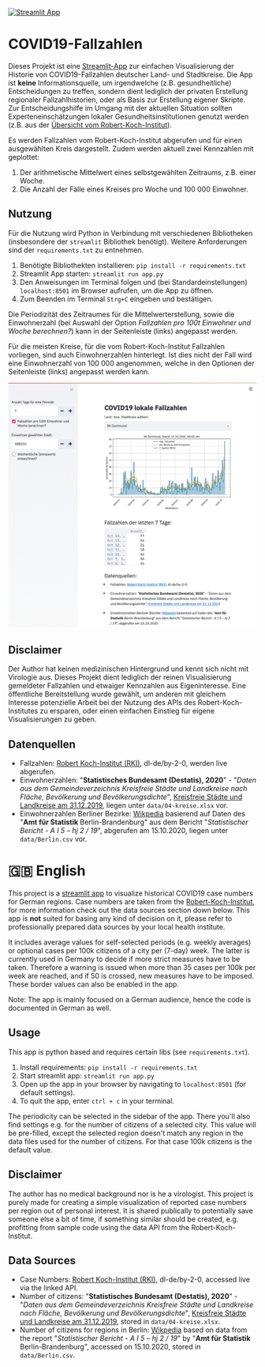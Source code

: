 [![Streamlit App](https://static.streamlit.io/badges/streamlit_badge_black_white.svg)](https://share.streamlit.io/wortpixel/covid19-fallzahlen-dashboard/main/app.py)

# COVID19-Fallzahlen
Dieses Projekt ist eine [Streamlit-App](https://www.streamlit.io) zur einfachen Visualisierung der Historie von COVID19-Fallzahlen deutscher Land- und Stadtkreise. Die App ist **keine** Informationsquelle, um irgendwelche (z.B. gesundheitliche) Entscheidungen zu treffen, sondern dient lediglich der privaten Erstellung regionaler Fallzahlhistorien, oder als Basis zur Erstellung eigener Skripte. Zur Entscheidungshilfe im Umgang mit der aktuellen Situation sollten Experteneinschätzungen lokaler Gesundheitsinstitutionen genutzt werden (z.B. aus der [Übersicht vom Robert-Koch-Institut](https://www.rki.de/DE/Content/InfAZ/N/Neuartiges_Coronavirus/nCoV.html)).

Es werden Fallzahlen vom Robert-Koch-Institut abgerufen und für einen ausgewählten Kreis dargestellt. Zudem werden aktuell zwei Kennzahlen mit geplottet:
1. Der arithmetische Mittelwert eines selbstgewählten Zeitraums, z.B. einer Woche.
2. Die Anzahl der Fälle eines Kreises pro Woche und 100 000 Einwohner.

## Nutzung

Für die Nutzung wird Python in Verbindung mit verschiedenen Bibliotheken (insbesondere der `streamlit` Bibliothek benötigt). Weitere Anforderungen sind der `requirements.txt` zu entnehmen.

1. Benötigte Bibliothekten installieren: `pip install -r requirements.txt`
2. Streamlit App starten: `streamlit run app.py`
3. Den Anweisungen im Terminal folgen und (bei Standardeinstellungen) `localhost:8501` im Browser aufrufen, um die App zu öffnen.
4. Zum Beenden im Terminal `Strg+C` eingeben und bestätigen.

Die Periodizität des Zeitraumes für die Mittelwerterstellung, sowie die Einwohnerzahl (bei Auswahl der Option *Fallzahlen pro 100t Einwohner und Woche berechnen?*) kann in der Seitenleiste (links) angepasst werden.

Für die meisten Kreise, für die vom Robert-Koch-Institut Fallzahlen vorliegen, sind auch Einwohnerzahlen hinterlegt. Ist dies nicht der Fall wird eine Einwohnerzahl von 100 000 angenommen, welche in den Optionen der Seitenleiste (links) angepasst werden kann.

![Screenshot der Streamlit App](img/screenshot01.png)

## Disclaimer

Der Author hat keinen medizinischen Hintergrund und kennt sich nicht mit Virologie aus. Dieses Projekt dient lediglich der reinen Visualisierung gemeldeter Fallzahlen und etwaiger Kennzahlen aus Eigeninteresse. Eine öffentliche Bereitstellung wurde gewählt, um anderen mit gleichem Interesse potenzielle Arbeit bei der Nutzung des APIs des Robert-Koch-Institutes zu ersparen, oder einen einfachen Einstieg für eigene Visualisierungen zu geben.

## Datenquellen

- Fallzahlen: [Robert Koch-Institut (RKI)](https://npgeo-corona-npgeo-de.hub.arcgis.com/datasets/dd4580c810204019a7b8eb3e0b329dd6_0/data), dl-de/by-2-0, werden live abgerufen.
- Einwohnerzahlen: "**Statistisches Bundesamt (Destatis), 2020**" - "*Daten aus dem Gemeindeverzeichnis Kreisfreie Städte und Landkreise nach Fläche, Bevölkerung und Bevölkerungsdichte*", [Kreisfreie Städte und Landkreise am 31.12.2019](https://www.destatis.de/DE/Themen/Laender-Regionen/Regionales/Gemeindeverzeichnis/Administrativ/04-kreise.html), liegen unter `data/04-kreise.xlsx` vor.
- Einwohnerzahlen Berliner Bezirke: [Wikpedia](https://de.wikipedia.org/wiki/Berlin#Stadtgliederung) basierend auf Daten des "**Amt für Statistik** Berlin-Brandenburg" aus dem Bericht "*Statistischer Bericht - A I 5 – hj 2 / 19*", abgerufen am 15.10.2020, liegen unter `data/Berlin.csv` vor.

# 🇬🇧 English
This project is a [streamlit app](https://www.streamlit.io) to visualize historical COVID19 case numbers for German regions. Case numbers are taken from the [Robert-Koch-Institut](), for more information check out the data sources section down below. This app is **not** suited for basing any kind of decision on it, please refer to professionally prepared data sources by your local health institute.

It includes average values for self-selected periods (e.g. weekly averages) or optional cases per 100k citizens of a city per (7-day) week. The latter is currently used in Germany to decide if more strict measures have to be taken. Therefore a warning is issued when more than 35 cases per 100k per week are reached, and if 50 is crossed, new measures have to be imposed. These border values can also be enabled in the app.

Note: The app is mainly focused on a German audience, hence the code is documented in German as well.

## Usage
This app is python based and requires certain libs (see `requirements.txt`).

1. Install requirements: `pip install -r requirements.txt`
2. Start streamlit app: `streamlit run app.py`
3. Open up the app in your browser by navigating to `localhost:8501` (for default settings).
4. To quit the app, enter `ctrl + c` in your terminal.

The periodicity can be selected in the sidebar of the app. There you'll also find settings e.g. for the number of citizens of a selected city. This value will be pre-filled, except the selected region doesn't match any region in the data files used for the number of citizens. For that case 100k citizens is the default value.

## Disclaimer
The author has no medical background nor is he a virologist. This project is purely made for creating a simple visualization of reported case numbers per region out of personal interest. It is shared publically to potentially save someone else a bit of time, if something similar should be created, e.g. profitting from sample code using the data API from the Robert-Koch-Institut.

## Data Sources

- Case Numbers: [Robert Koch-Institut (RKI)](https://npgeo-corona-npgeo-de.hub.arcgis.com/datasets/dd4580c810204019a7b8eb3e0b329dd6_0/data), dl-de/by-2-0, accessed live via the linked API.
- Number of citizens: "**Statistisches Bundesamt (Destatis), 2020**" - "*Daten aus dem Gemeindeverzeichnis Kreisfreie Städte und Landkreise nach Fläche, Bevölkerung und Bevölkerungsdichte*", [Kreisfreie Städte und Landkreise am 31.12.2019](https://www.destatis.de/DE/Themen/Laender-Regionen/Regionales/Gemeindeverzeichnis/Administrativ/04-kreise.html), stored in `data/04-kreise.xlsx`.
- Number of citizens for regions in Berlin: [Wikpedia](https://de.wikipedia.org/wiki/Berlin#Stadtgliederung) based on data from the report "*Statistischer Bericht - A I 5 – hj 2 / 19*" by "**Amt für Statistik** Berlin-Brandenburg", accessed on 15.10.2020, stored in `data/Berlin.csv`.